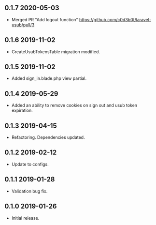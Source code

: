 ## 0.1.7 2020-05-03
* Merged PR "Add logout function" https://github.com/c0d3b0t/laravel-usub/pull/3

## 0.1.6 2019-11-02
* CreateUsubTokensTable migration modified.

## 0.1.5 2019-11-02
* Added sign_in.blade.php view partial.

## 0.1.4 2019-05-29
* Added an ability to remove cookies on sign out and usub token expiration.

## 0.1.3 2019-04-15
* Refactoring. Dependencies updated.

## 0.1.2 2019-02-12
* Update to configs.

## 0.1.1 2019-01-28
* Validation bug fix.

## 0.1.0 2019-01-26
* Initial release.
